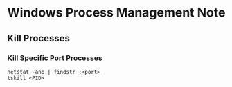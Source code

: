 # Windows Process Management Note

## Kill Processes

### Kill Specific Port Processes

```
netstat -ano | findstr :<port>
tskill <PID>
```

